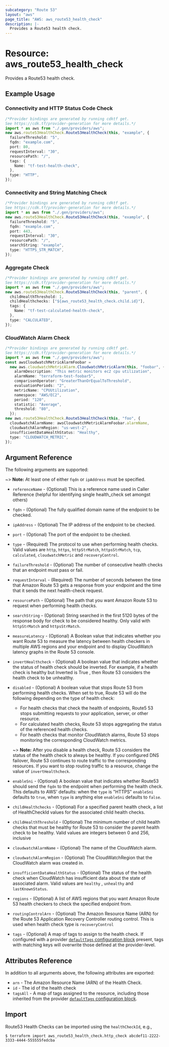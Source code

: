 ```yaml
---
subcategory: "Route 53"
layout: "aws"
page_title: "AWS: aws_route53_health_check"
description: |-
  Provides a Route53 health check.
---
```


# Resource: aws\_route53\_health\_check

Provides a Route53 health check.

## Example Usage

### Connectivity and HTTP Status Code Check

```typescript
/*Provider bindings are generated by running cdktf get.
See https://cdk.tf/provider-generation for more details.*/
import * as aws from "./.gen/providers/aws";
new aws.route53HealthCheck.Route53HealthCheck(this, "example", {
  failureThreshold: "5",
  fqdn: "example.com",
  port: 80,
  requestInterval: "30",
  resourcePath: "/",
  tags: {
    Name: "tf-test-health-check",
  },
  type: "HTTP",
});

```

### Connectivity and String Matching Check

```typescript
/*Provider bindings are generated by running cdktf get.
See https://cdk.tf/provider-generation for more details.*/
import * as aws from "./.gen/providers/aws";
new aws.route53HealthCheck.Route53HealthCheck(this, "example", {
  failureThreshold: "5",
  fqdn: "example.com",
  port: 443,
  requestInterval: "30",
  resourcePath: "/",
  searchString: "example",
  type: "HTTPS_STR_MATCH",
});

```

### Aggregate Check

```typescript
/*Provider bindings are generated by running cdktf get.
See https://cdk.tf/provider-generation for more details.*/
import * as aws from "./.gen/providers/aws";
new aws.route53HealthCheck.Route53HealthCheck(this, "parent", {
  childHealthThreshold: 1,
  childHealthchecks: ["${aws_route53_health_check.child.id}"],
  tags: {
    Name: "tf-test-calculated-health-check",
  },
  type: "CALCULATED",
});

```

### CloudWatch Alarm Check

```typescript
/*Provider bindings are generated by running cdktf get.
See https://cdk.tf/provider-generation for more details.*/
import * as aws from "./.gen/providers/aws";
const awsCloudwatchMetricAlarmFoobar =
  new aws.cloudwatchMetricAlarm.CloudwatchMetricAlarm(this, "foobar", {
    alarmDescription: "This metric monitors ec2 cpu utilization",
    alarmName: "terraform-test-foobar5",
    comparisonOperator: "GreaterThanOrEqualToThreshold",
    evaluationPeriods: "2",
    metricName: "CPUUtilization",
    namespace: "AWS/EC2",
    period: "120",
    statistic: "Average",
    threshold: "80",
  });
new aws.route53HealthCheck.Route53HealthCheck(this, "foo", {
  cloudwatchAlarmName: awsCloudwatchMetricAlarmFoobar.alarmName,
  cloudwatchAlarmRegion: "us-west-2",
  insufficientDataHealthStatus: "Healthy",
  type: "CLOUDWATCH_METRIC",
});

```

## Argument Reference

The following arguments are supported:

\~> **Note:** At least one of either `fqdn` or `ipAddress` must be specified.

* `referenceName` - (Optional) This is a reference name used in Caller Reference
  (helpful for identifying single health\_check set amongst others)
* `fqdn` - (Optional) The fully qualified domain name of the endpoint to be checked.
* `ipAddress` - (Optional) The IP address of the endpoint to be checked.
* `port` - (Optional) The port of the endpoint to be checked.
* `type` - (Required) The protocol to use when performing health checks. Valid values are `http`, `https`, `httpStrMatch`, `httpsStrMatch`, `tcp`, `calculated`, `cloudwatchMetric` and `recoveryControl`.
* `failureThreshold` - (Optional) The number of consecutive health checks that an endpoint must pass or fail.
* `requestInterval` - (Required) The number of seconds between the time that Amazon Route 53 gets a response from your endpoint and the time that it sends the next health-check request.
* `resourcePath` - (Optional) The path that you want Amazon Route 53 to request when performing health checks.
* `searchString` - (Optional) String searched in the first 5120 bytes of the response body for check to be considered healthy. Only valid with `httpStrMatch` and `httpsStrMatch`.
* `measureLatency` - (Optional) A Boolean value that indicates whether you want Route 53 to measure the latency between health checkers in multiple AWS regions and your endpoint and to display CloudWatch latency graphs in the Route 53 console.
* `invertHealthcheck` - (Optional) A boolean value that indicates whether the status of health check should be inverted. For example, if a health check is healthy but Inverted is True , then Route 53 considers the health check to be unhealthy.
*   `disabled` - (Optional) A boolean value that stops Route 53 from performing health checks. When set to true, Route 53 will do the following depending on the type of health check:

    * For health checks that check the health of endpoints, Route5 53 stops submitting requests to your application, server, or other resource.
    * For calculated health checks, Route 53 stops aggregating the status of the referenced health checks.
    * For health checks that monitor CloudWatch alarms, Route 53 stops monitoring the corresponding CloudWatch metrics.

    \~> **Note:** After you disable a health check, Route 53 considers the status of the health check to always be healthy. If you configured DNS failover, Route 53 continues to route traffic to the corresponding resources. If you want to stop routing traffic to a resource, change the value of `invertHealthcheck`.
* `enableSni` - (Optional) A boolean value that indicates whether Route53 should send the `fqdn` to the endpoint when performing the health check. This defaults to AWS' defaults: when the `type` is "HTTPS" `enableSni` defaults to `true`, when `type` is anything else `enableSni` defaults to `false`.
* `childHealthchecks` - (Optional) For a specified parent health check, a list of HealthCheckId values for the associated child health checks.
* `childHealthThreshold` - (Optional) The minimum number of child health checks that must be healthy for Route 53 to consider the parent health check to be healthy. Valid values are integers between 0 and 256, inclusive
* `cloudwatchAlarmName` - (Optional) The name of the CloudWatch alarm.
* `cloudwatchAlarmRegion` - (Optional) The CloudWatchRegion that the CloudWatch alarm was created in.
* `insufficientDataHealthStatus` - (Optional) The status of the health check when CloudWatch has insufficient data about the state of associated alarm. Valid values are `healthy` , `unhealthy` and `lastKnownStatus`.
* `regions` - (Optional) A list of AWS regions that you want Amazon Route 53 health checkers to check the specified endpoint from.
* `routingControlArn` - (Optional) The Amazon Resource Name (ARN) for the Route 53 Application Recovery Controller routing control. This is used when health check type is `recoveryControl`
* `tags` - (Optional) A map of tags to assign to the health check. If configured with a provider [`defaultTags` configuration block](https://registry.terraform.io/providers/hashicorp/aws/latest/docs#default_tags-configuration-block) present, tags with matching keys will overwrite those defined at the provider-level.

## Attributes Reference

In addition to all arguments above, the following attributes are exported:

* `arn` - The Amazon Resource Name (ARN) of the Health Check.
* `id` - The id of the health check
* `tagsAll` - A map of tags assigned to the resource, including those inherited from the provider [`defaultTags` configuration block](https://registry.terraform.io/providers/hashicorp/aws/latest/docs#default_tags-configuration-block).

## Import

Route53 Health Checks can be imported using the `healthCheckId`, e.g.,

```console
$ terraform import aws_route53_health_check.http_check abcdef11-2222-3333-4444-555555fedcba
```
